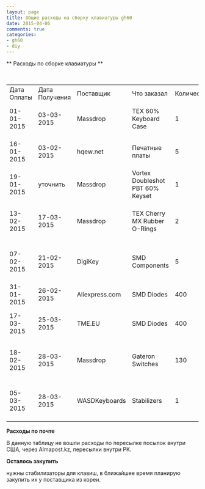 ```yaml
---
layout: page
title: Общие расходы на сборку клавиатуры gh60
date: 2015-04-06
comments: true
categories:
- gh60
- diy
---
```

<!-- more -->

** Расходы по сборке клавиатуры **

<br>
<table>
    <tr>
        <td>Дата Оплаты</td>
        <td>Дата Получения</td>
        <td>Поставщик</td>
        <td>Что заказал</td>
        <td>Количество</td>
        <td>Стоимость</td>
        <td>Дополнительная информация</td>
    </tr>
    <tr>
        <td>01-01-2015</td>
        <td>03-03-2015</td>
        <td>Massdrop</td>
        <td>TEX 60% Keyboard Case</td>
        <td>1</td>
        <td>18.378,53</td>
        <td>Товар был отправлен напрямую в Казахстан</td>
    </tr>
    <tr>
        <td>16-01-2015</td>
        <td>03-02-2015</td>
        <td>hqew.net</td>
        <td>Печатные платы</td>
        <td>5</td>
        <td>19.055</td>
        <td>Товар был отправлен напрямую в Казахстан</td>
    </tr>
    <tr>
        <td>19-01-2015</td>
        <td>уточнить</td>
        <td>Massdrop</td>
        <td>Vortex Doubleshot PBT 60% Keyset</td>
        <td>1</td>
        <td>9.363,43</td>
        <td>Товар был отправлен напрямую в Казахстан</td>
    </tr>
    <tr>
        <td>13-02-2015</td>
        <td>17-03-2015</td>
        <td>Massdrop</td>
        <td>TEX Cherry MX Rubber O-Rings</td>
        <td>2</td>
        <td>4.096,20</td>
        <td>Товар был отправлен в Казахстан, через almapost.kz</td>
    </tr>
    <tr>
        <td>07-02-2015</td>
        <td>21-02-2015</td>
        <td>DigiKey</td>
        <td>SMD Components</td>
        <td>5</td>
        <td>12.408,77</td>
        <td>Товар был отправлен в Казахстан, через almapost.kz</td>
    </tr>
    <tr>
        <td>31-01-2015</td>
        <td>26-02-2015</td>
        <td>Aliexpress.com</td>
        <td>SMD Diodes</td>
        <td>400</td>
        <td>8.444,68</td>
        <td>Товар был отправлен в Казахстан</td>
    </tr>
    <tr>
        <td>17-03-2015</td>
        <td>25-03-2015</td>
        <td>TME.EU</td>
        <td>SMD Diodes</td>
        <td>400</td>
        <td>6.084,73</td>
        <td>Товар был отправлен в Казахстан, через DHL</td>
    </tr>
    <tr>
        <td>18-02-2015</td>
        <td>28-03-2015</td>
        <td>Massdrop</td>
        <td>Gateron Switches</td>
        <td>130</td>
        <td>7.964,40</td>
        <td>Товар был отправлен в Казахстан, через almapost.kz</td>
    </tr>
    <tr>
        <td>05-03-2015</td>
        <td>28-03-2015</td>
        <td>WASDKeyboards</td>
        <td>Stabilizers</td>
        <td>1</td>
        <td>2639,66</td>
        <td>Товар был отправлен в Казахстан, через almapost.kz</td>
    </tr>
</table>


**Расходы по почте**

В данную таблицу не вошли расходы по пересылке посылок внутри США, через Almapost.kz, пересылки внутри РК.


**Осталось закупить**

нужны стабилизаторы для клавиш, в ближайшее время планирую закупить их у поставщика из кореи.

